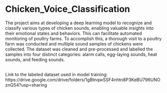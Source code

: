 # Chicken_Voice_Classification
The project aims at developing a deep learning model to recognize and classify various types of chicken sounds, enabling valuable insights into their emotional states and behaviors. This can facilitate automated monitoring of poultry farms. To accomplish this, a thorough visit to a poultry farm was conducted and multiple sound samples of chickens were collected. The dataset was cleaned and pre-processed and labelled the samples into four distinct categories: alarm calls, egg-laying sounds, heat sounds, and feeding sounds.

<br/>
Link to the labeled dataset used in model training: https://drive.google.com/drive/folders/1gBtnqwSSF4nhtn8P3KeBU796UNOznQ54?usp=sharing
